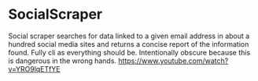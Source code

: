 # SocialScraper
Social scraper searches for data linked to a given email address in about a hundred social media sites and returns a concise report of the information found.
Fully cli as everything should be. Intentionally obscure because this is dangerous in the wrong hands.
https://www.youtube.com/watch?v=YRO9lqETfYE
